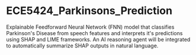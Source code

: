 # ECE5424_Parkinsons_Prediction
Explainable Feedforward Neural Network (FNN) model that classifies Parkinson's Disease from speech features and interprets it's predictions using SHAP and LIME frameworks. An AI reasoning agent will be integrated to automatically summarize SHAP outputs in natural language.
